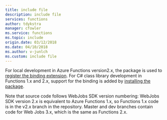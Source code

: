 ```yaml
---
title: include file
description: include file
services: functions
author: tdykstra
manager: cfowler
ms.service: functions
ms.topic: include
origin.date: 03/12/2018
ms.date: 04/10/2018
ms.author: v-junlch
ms.custom: include file
---
```


For local development in Azure Functions version2.x, the package is used to [register the binding extension](../articles/azure-functions/functions-triggers-bindings.md#local-development-azure-functions-core-tools). For C# class library development in Functions 1.x and 2.x, support for the binding is added by [installing the package](../articles/azure-functions/functions-triggers-bindings.md#local-c-development-using-visual-studio-or-vs-code).

Note that source code follows WebJobs SDK version numbering: WebJobs SDK version 2.x is equivalent to Azure Functions 1.x, so Functions 1.x code is in the v2.x branch in the repository. Master and dev branches contain code for Web Jobs 3.x, which is the same as Functions 2.x.

